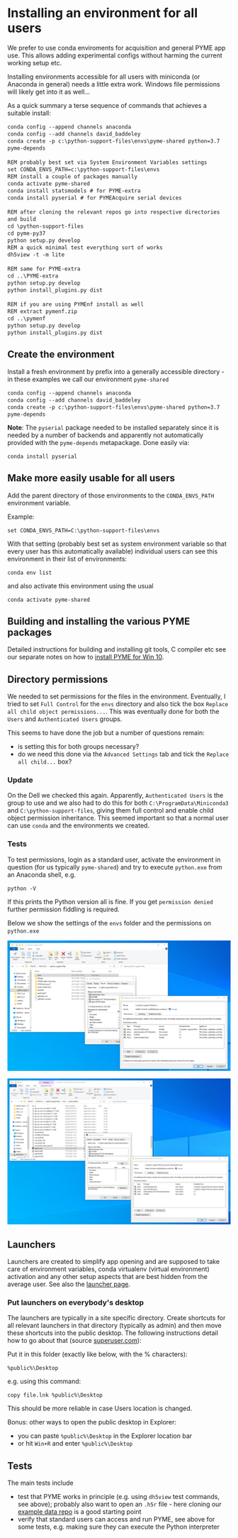 # Installing an environment for all users

We prefer to use conda enviroments for acquisition and general PYME app use. This allows adding experimental configs without harming the current working setup etc.

Installing environments accessible for all users with miniconda (or Anaconda in general) needs a little extra work. Windows file permissions will likely get into it as well...

As a quick summary a terse sequence of commands that achieves a suitable install:

```DOS
conda config --append channels anaconda
conda config --add channels david_baddeley
conda create -p c:\python-support-files\envs\pyme-shared python=3.7 pyme-depends

REM probably best set via System Environment Variables settings
set CONDA_ENVS_PATH=c:\python-support-files\envs
REM install a couple of packages manually
conda activate pyme-shared
conda install statsmodels # for PYME-extra
conda install pyserial # for PYMEAcquire serial devices

REM after cloning the relevant repos go into respective directories and build
cd \python-support-files
cd pyme-py37
python setup.py develop
REM a quick minimal test everything sort of works
dh5view -t -m lite

REM same for PYME-extra
cd ..\PYME-extra
python setup.py develop
python install_plugins.py dist

REM if you are using PYMEnf install as well
REM extract pymenf.zip
cd ..\pymenf
python setup.py develop
python install_plugins.py dist
```

## Create the environment

Install a fresh environment by prefix into a generally accessible directory - in these examples we call our environment `pyme-shared`

```DOS
conda config --append channels anaconda
conda config --add channels david_baddeley
conda create -p c:\python-support-files\envs\pyme-shared python=3.7 pyme-depends

```

**Note**: The `pyserial` package needed to be installed separately since it is needed by a number of backends and apparently not automatically provided with the `pyme-depends` metapackage. Done easily via:

	conda install pyserial

## Make more easily usable for all users

Add the parent directory of those environments to the `CONDA_ENVS_PATH` environment variable.

Example:

	set CONDA_ENVS_PATH=C:\python-support-files\envs


With that setting (probably best set as system environment variable so that every user has this automatically available) individual users can see this environment in their list of environments:

	conda env list

and also activate this environment using the usual

	conda activate pyme-shared

## Building and installing the various PYME packages

Detailed instructions for building and installing git tools, C compiler etc see our separate notes on how to [install PYME for Win 10](../Installing-PYME-with-py3-win10.md).

## Directory permissions

We needed to set permissions for the files in the environment. Eventually, I tried to set `Full Control` for the `envs` directory and also tick the box `Replace all child object permissions...`. This was eventually done for both the `Users` and `Authenticated Users` groups.

This seems to have done the job but a number of questions remain:

- is setting this for both groups necessary?
- do we need this done via the `Advanced Settings` tab and tick the `Replace all child...` box?

### Update

On the Dell we checked this again. Apparently, `Authenticated Users` is the group to use and we also had to do this for both `C:\ProgramData\Miniconda3` and `C:\python-support-files`, giving them full control and enable child object permission inheritance. This seemed important so that a normal user can use `conda` and the environments we created.


### Tests

To test permissions, login as a standard user, activate the environment in question (for us typically `pyme-shared`) and try to execute `python.exe` from an Anaconda shell, e.g.

	python -V

If this prints the Python version all is fine. If you get `permission denied` further permission fiddling is required.

Below we show the settings of the `envs` folder and the permissions on `python.exe`

![](images/file-permissions-envs.png)

![](images/file-permissions-python.png)

## Launchers

Launchers are created to simplify app opening and are supposed to take care of environment variables, conda virtualenv (virtual environment) activation and any other setup aspects that are best hidden from the average user. See also the [launcher page](../PYME-windows-launchers.md).

### Put launchers on everybody's desktop

The launchers are typically in a site specific directory. Create shortcuts for all relevant launchers in that directory (typically as admin) and then move these shortcuts into the public desktop. The following instructions detail how to go about that (source [superuser.com](https://superuser.com/questions/984866/how-to-make-a-desktop-shortcut-available-for-all-users-in-windows-10)):

Put it in this folder (exactly like below, with the % characters):

	%public%\Desktop

e.g. using this command:

	copy file.lnk %public%\Desktop

This should be more reliable in case Users location is changed.

Bonus: other ways to open the public desktop in Explorer:

- you can paste `%public%\Desktop` in the Explorer location bar
- or hit `Win+R` and enter `%public%\Desktop`


## Tests

The main tests include

 - test that PYME works in principle (e.g. using `dh5view` test commands, see above); probably also want to open an `.h5r` file - here cloning our [example data repo](https://github.com/csoeller/PYME-extra-sample-data) is a good starting point
 - verify that standard users can access and run PYME, see above for some tests, e.g. making sure they can execute the Python interpreter 